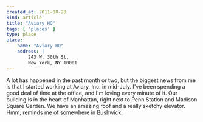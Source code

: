 ```yaml
---
created_at: 2011-08-28
kind: article
title: "Aviary HQ"
tags: [ 'places' ]
type: place
place:
    name: "Aviary HQ"
    address: |
        243 W. 30th St.
        New York, NY 10001
---
```


A lot has happened in the past month or two, but the biggest news from me is that I started working at Aviary, Inc. in mid-July. I've been spending a good deal of time at the office, and I'm loving every minute of it. Our building is in the heart of Manhattan, right next to Penn Station and Madison Square Garden. We have an amazing roof and a really sketchy elevator. Hmm, reminds me of somewhere in Bushwick.
